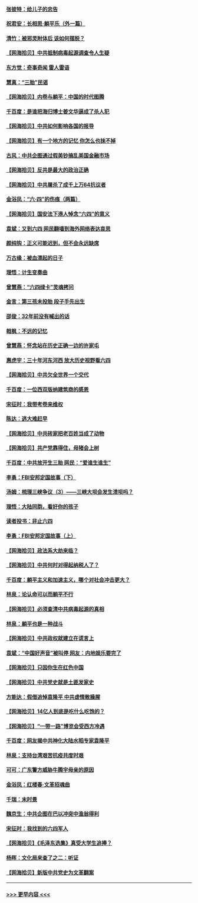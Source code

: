 #### [张彼特：给儿子的忠告](../pages/nsc993/n13018934.md?t=06140202) 
#### [祝君安：长相思‧躺平乐（外一篇）](../pages/nsc993/n13018923.md?t=06140202) 
#### [清竹：被邪灵附体后 该如何摆脱？](../pages/nsc993/n13018877.md?t=06140202) 
#### [【网海拾贝】中共抵制病毒起源调查令人生疑](../pages/nsc993/n13017785.md?t=06140202) 
#### [东方觉：奇事奇闻 雷人雷语](../pages/nsc993/n13017577.md?t=06140202) 
#### [慧真：“三胎”民谣](../pages/nsc993/n13017394.md?t=06140202) 
#### [【网海拾贝】内卷与躺平：中国的时代图腾](../pages/nsc993/n13016128.md?t=06140202) 
#### [千百度：是谁把海归博士姜文华逼成了杀人犯](../pages/nsc993/n13015218.md?t=06140202) 
#### [【网海拾贝】中共如何影响各国的报导](../pages/nsc993/n13012599.md?t=06140202) 
#### [【网海拾贝】有一个地方的记忆 你怎么也抹不掉](../pages/nsc993/n13009802.md?t=06140202) 
#### [古风：中共企图通过假美钞搞乱美国金融市场](../pages/nsc993/n13009626.md?t=06140202) 
#### [【网海拾贝】反共是最大的政治正确](../pages/nsc993/n13007051.md?t=06140202) 
#### [【网海拾贝】中共屠杀了成千上万64抗议者](../pages/nsc993/n13002713.md?t=06140202) 
#### [金浴凤：“六·四”的伤痕（两篇）](../pages/nsc993/n13001719.md?t=06140202) 
#### [【网海拾贝】国安法下港人悼念“六四”的意义](../pages/nsc993/n13001039.md?t=06140202) 
#### [袁斌：又到六四 网民翻墙到海外网络表达哀思](../pages/nsc993/n13000995.md?t=06140202) 
#### [颜纯钩：正义可能迟到，但不会永远缺席](../pages/nsc993/n13000920.md?t=06140202) 
#### [万古缘：被血漂起的日子](../pages/nsc993/n13000914.md?t=06140202) 
#### [理悟：计生变奏曲](../pages/nsc993/n13000414.md?t=06140202) 
#### [曾慧燕：“六四绿卡”灵魂拷问](../pages/nsc993/n13000277.md?t=06140202) 
#### [金言：第三孩未投胎 段子手先出生](../pages/nsc993/n13000215.md?t=06140202) 
#### [邵俊：32年前没有喊出的话](../pages/nsc993/n13000181.md?t=06140202) 
#### [戟枫：不远的记忆](../pages/nsc993/n13000121.md?t=06140202) 
#### [曾慧燕：怀念站在历史正确一边的许家屯](../pages/nsc993/n13000073.md?t=06140202) 
#### [惠虎宇：三十年河东河西 放大历史视野看六四](../pages/nsc993/n13000018.md?t=06140202) 
#### [【网海拾贝】中共欠全世界一个交代](../pages/nsc993/n12998706.md?t=06140202) 
#### [千百度：一位西双版纳建筑商的感恩](../pages/nsc993/n12998487.md?t=06140202) 
#### [宋征时：我带考卷来维权](../pages/nsc993/n12994088.md?t=06140202) 
#### [陈达：逃大难赶早](../pages/nsc993/n12993569.md?t=06140202) 
#### [【网海拾贝】中共砖家把老百姓当成了动物](../pages/nsc993/n12993483.md?t=06140202) 
#### [【网海拾贝】共产党靠得住，母猪会上树](../pages/nsc993/n12990730.md?t=06140202) 
#### [千百度：中共放开生三胎 网民：“爱谁生谁生”](../pages/nsc993/n12990644.md?t=06140202) 
#### [李勇：FBI安邦定国故事（下）](../pages/nsc993/n12987854.md?t=06140202) 
#### [汤姆：梳理三峡争议（3）——三峡大坝会发生溃坝吗？](../pages/nsc993/n12989806.md?t=06140202) 
#### [理悟：大陆同胞，看好你的孩子](../pages/nsc993/n12989778.md?t=06140202) 
#### [读者投书：非止六四](../pages/nsc993/n12989673.md?t=06140202) 
#### [李勇：FBI安邦定国故事（上）](../pages/nsc993/n12987749.md?t=06140202) 
#### [【网海拾贝】政法系大劫来临？](../pages/nsc993/n12987596.md?t=06140202) 
#### [【网海拾贝】中共何时对得起纳税人了？](../pages/nsc993/n12985578.md?t=06140202) 
#### [千百度：躺平主义和加速主义，哪个对社会冲击更大？](../pages/nsc993/n12985512.md?t=06140202) 
#### [林泉：论认命可以而躺平不行](../pages/nsc993/n12985505.md?t=06140202) 
#### [【网海拾贝】必须查清中共病毒起源的真相](../pages/nsc993/n12984276.md?t=06140202) 
#### [林泉：躺平也是一种战斗](../pages/nsc993/n12984194.md?t=06140202) 
#### [【网海拾贝】中共政权就建立在谎言上](../pages/nsc993/n12981880.md?t=06140202) 
#### [袁斌：“中国好声音”被叫停 网友：内地娱乐要完了](../pages/nsc993/n12981826.md?t=06140202) 
#### [【网海拾贝】只因你生在红色中国](../pages/nsc993/n12979096.md?t=06140202) 
#### [【网海拾贝】中共党史就是土匪发家史](../pages/nsc993/n12976478.md?t=06140202) 
#### [方能达：假借追悼袁隆平 中共虚情散臊腥](../pages/nsc993/n12976396.md?t=06140202) 
#### [【网海拾贝】14亿人到底是吃什么吃饱的？](../pages/nsc993/n12974125.md?t=06140202) 
#### [【网海拾贝】“一带一路”博览会受西方冷遇](../pages/nsc993/n12971787.md?t=06140202) 
#### [千百度：网友揭中共神化大陆水稻专家袁隆平](../pages/nsc993/n12971733.md?t=06140202) 
#### [林泉：支持台湾艰苦抗疫共度时艰](../pages/nsc993/n12971350.md?t=06140202) 
#### [可可：广东警方威胁牛腾宇母亲的原因](../pages/nsc993/n12971100.md?t=06140202) 
#### [金浴凤：红楼春·文革招魂曲](../pages/nsc993/n12970354.md?t=06140202) 
#### [千瑞：末时景](../pages/nsc993/n12970337.md?t=06140202) 
#### [魏京生：中共企图在巴以冲突中渔翁得利](../pages/nsc993/n12970286.md?t=06140202) 
#### [宋征时：我找到的六四军人](../pages/nsc993/n12970213.md?t=06140202) 
#### [【网海拾贝】《毛泽东选集》真受大学生追捧？](../pages/nsc993/n12968779.md?t=06140202) 
#### [杨晖：文化局来查了之二：听证](../pages/nsc993/n12966528.md?t=06140202) 
#### [【网海拾贝】新版中共党史为文革翻案](../pages/nsc993/n12967526.md?t=06140202) 

----
#### [ >>> 更早内容 <<< ](../indexes/nsc993-earlier.md)
